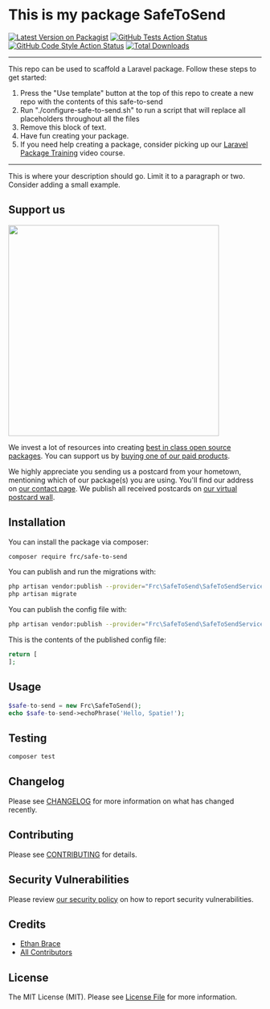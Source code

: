# This is my package SafeToSend

[![Latest Version on Packagist](https://img.shields.io/packagist/v/frc/safe-to-send.svg?style=flat-square)](https://packagist.org/packages/frc/safe-to-send)
[![GitHub Tests Action Status](https://img.shields.io/github/workflow/status/frc/safe-to-send/run-tests?label=tests)](https://github.com/frc/safe-to-send/actions?query=workflow%3Arun-tests+branch%3Amain)
[![GitHub Code Style Action Status](https://img.shields.io/github/workflow/status/frc/safe-to-send/Check%20&%20fix%20styling?label=code%20style)](https://github.com/frc/safe-to-send/actions?query=workflow%3A"Check+%26+fix+styling"+branch%3Amain)
[![Total Downloads](https://img.shields.io/packagist/dt/frc/safe-to-send.svg?style=flat-square)](https://packagist.org/packages/frc/safe-to-send)

---
This repo can be used to scaffold a Laravel package. Follow these steps to get started:

1. Press the "Use template" button at the top of this repo to create a new repo with the contents of this safe-to-send
2. Run "./configure-safe-to-send.sh" to run a script that will replace all placeholders throughout all the files
3. Remove this block of text.
4. Have fun creating your package.
5. If you need help creating a package, consider picking up our <a href="https://laravelpackage.training">Laravel Package Training</a> video course.
---

This is where your description should go. Limit it to a paragraph or two. Consider adding a small example.

## Support us

[<img src="https://github-ads.s3.eu-central-1.amazonaws.com/safe-to-send.jpg?t=1" width="419px" />](https://spatie.be/github-ad-click/safe-to-send)

We invest a lot of resources into creating [best in class open source packages](https://spatie.be/open-source). You can support us by [buying one of our paid products](https://spatie.be/open-source/support-us).

We highly appreciate you sending us a postcard from your hometown, mentioning which of our package(s) you are using. You'll find our address on [our contact page](https://spatie.be/about-us). We publish all received postcards on [our virtual postcard wall](https://spatie.be/open-source/postcards).

## Installation

You can install the package via composer:

```bash
composer require frc/safe-to-send
```

You can publish and run the migrations with:

```bash
php artisan vendor:publish --provider="Frc\SafeToSend\SafeToSendServiceProvider" --tag="safe-to-send-migrations"
php artisan migrate
```

You can publish the config file with:
```bash
php artisan vendor:publish --provider="Frc\SafeToSend\SafeToSendServiceProvider" --tag="safe-to-send-config"
```

This is the contents of the published config file:

```php
return [
];
```

## Usage

```php
$safe-to-send = new Frc\SafeToSend();
echo $safe-to-send->echoPhrase('Hello, Spatie!');
```

## Testing

```bash
composer test
```

## Changelog

Please see [CHANGELOG](CHANGELOG.md) for more information on what has changed recently.

## Contributing

Please see [CONTRIBUTING](.github/CONTRIBUTING.md) for details.

## Security Vulnerabilities

Please review [our security policy](../../security/policy) on how to report security vulnerabilities.

## Credits

- [Ethan Brace](https://github.com/braceyourself)
- [All Contributors](../../contributors)

## License

The MIT License (MIT). Please see [License File](LICENSE.md) for more information.

